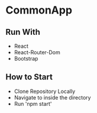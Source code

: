 # CommonApp

## Run With
 - React
 - React-Router-Dom
 - Bootstrap

 ## How to Start
  - Clone Repository Locally
  - Navigate to inside the directory
  - Run 'npm start'